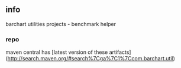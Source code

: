 <!--

    Copyright (C) 2011-2013 Barchart, Inc. <http://www.barchart.com/>

    All rights reserved. Licensed under the OSI BSD License.

    http://www.opensource.org/licenses/bsd-license.php

-->
## info

barchart utilities projects - benchmark helper

### repo

maven central has
[latest version of these artifacts]
(http://search.maven.org/#search%7Cga%7C1%7Ccom.barchart.util)
